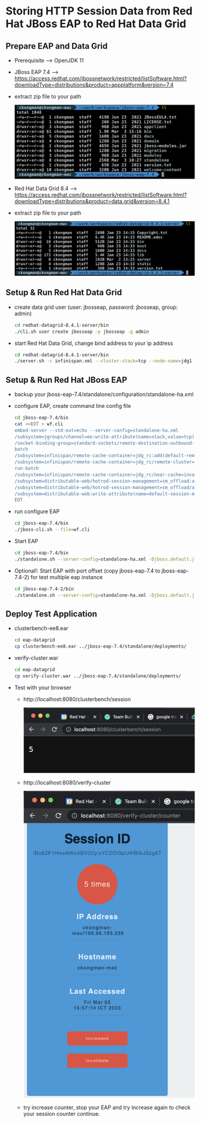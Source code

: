 # Storing HTTP Session Data from Red Hat JBoss EAP to Red Hat Data Grid

## Prepare EAP and Data Grid
- Prerequisite --> OpenJDK 11
- JBoss EAP 7.4 --> https://access.redhat.com/jbossnetwork/restricted/listSoftware.html?downloadType=distributions&product=appplatform&version=7.4
- extract zip file to your path
  
  ![](images/eap-dg1.png)

- Red Hat Data Grid 8.4 --> https://access.redhat.com/jbossnetwork/restricted/listSoftware.html?downloadType=distributions&product=data.grid&version=8.4.1
- extract zip file to your path

  ![](images/eap-dg2.png)

## Setup & Run Red Hat Data Grid
- create data grid user (user: jbosseap, password: jbosseap, group: admin)
  
  ```bash
  cd redhat-datagrid-8.4.1-server/bin
  ./cli.sh user create jbosseap -p jbosseap -g admin
  ```

- start Red Hat Data Grid, change bind address to your ip address
  
  ```bash
  cd redhat-datagrid-8.4.1-server/bin
  ./server.sh -c infinispan.xml --cluster-stack=tcp --node-name=jdg1 --bind-address=127.0.0.1
  ```

## Setup & Run Red Hat JBoss EAP
- backup your jboss-eap-7.4/standalone/configuration/standalone-ha.xml
- configure EAP, create command line config file
  
  ```bash
  cd jboss-eap-7.4/bin
  cat <<EOT > wf.cli
  embed-server --std-out=echo --server-config=standalone-ha.xml
  /subsystem=jgroups/channel=ee:write-attribute(name=stack,value=tcp)
  /socket-binding-group=standard-sockets/remote-destination-outbound-socket-binding=infinispan-server:add(port=11222,host=127.0.0.1)
  batch
  /subsystem=infinispan/remote-cache-container=jdg_rc:add(default-remote-cluster=infinispan-server-cluster, module=org.wildfly.clustering.web.hotrod, protocol-version=3.0, statistics-enabled=true, properties={infinispan.client.hotrod.auth_username=jbosseap, infinispan.client.hotrod.auth_password=jbosseap})
  /subsystem=infinispan/remote-cache-container=jdg_rc/remote-cluster=infinispan-server-cluster:add(socket-bindings=[infinispan-server])
  run-batch
  /subsystem=infinispan/remote-cache-container=jdg_rc/near-cache=invalidation:add(max-entries=1000)
  /subsystem=distributable-web/hotrod-session-management=sm_offload:add(remote-cache-container=jdg_rc, granularity=SESSION)
  /subsystem=distributable-web/hotrod-session-management=sm_offload/affinity=local:add()
  /subsystem=distributable-web:write-attribute(name=default-session-management,value=sm_offload)
  EOT
  ```

- run configure EAP
  
  ```bash 
  cd jboss-eap-7.4/bin
  ./jboss-cli.sh --file=wf.cli
  ```

- Start EAP
  
  ```bash
  cd jboss-eap-7.4/bin
  ./standalone.sh --server-config=standalone-ha.xml -Djboss.default.jgroups.stack=tcp -Dprogram.name=wfl1 -Djboss.node.name=wfl1
  ```

- Optional!: Start EAP with port offset (copy jboss-eap-7.4 to jboss-eap-7.4-2) for test multiple eap instance

  ```bash
  cd jboss-eap-7.4-2/bin
  ./standalone.sh --server-config=standalone-ha.xml -Djboss.default.jgroups.stack=tcp -Dprogram.name=wfl2 -Djboss.node.name=wfl2 -Djboss.socket.binding.port-offset=100
  ```  

## Deploy Test Application
- clusterbench-ee8.ear
  
  ```bash
  cd eap-datagrid
  cp clusterbench-ee8.ear ../jboss-eap-7.4/standalone/deployments/
  ```

- verify-cluster.war

  ```bash
  cd eap-datagrid
  cp verify-cluster.war ../jboss-eap-7.4/standalone/deployments/
  ```

- Test with your browser
  - http://localhost:8080/clusterbench/session
    
    ![](images/eap-dg3.png)

  - http://localhost:8080/verify-cluster
  
    ![](images/eap-dg4.png)

  - try increase counter, stop your EAP and try increase again to check your session counter continue.